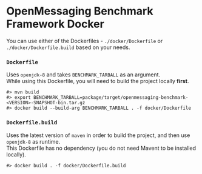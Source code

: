 # OpenMessaging Benchmark Framework Docker
You can use either of the Dockerfiles - `./docker/Dockerfile` or `./docker/Dockerfile.build` based on your needs.  

### `Dockerfile`
Uses `openjdk-8` and takes `BENCHMARK_TARBALL` as an argument.  
While using this Dockerfile, you will need to build the project locally **first**.
```
#> mvn build
#> export BENCHMARK_TARBALL=package/target/openmessaging-benchmark-<VERSION>-SNAPSHOT-bin.tar.gz
#> docker build --build-arg BENCHMARK_TARBALL . -f docker/Dockerfile
```

### `Dockerfile.build`
Uses the latest version of `maven` in order to build the project, and then use `openjdk-8` as runtime.  
This Dockerfile has no dependency (you do not need Mavent to be installed locally).
```
#> docker build . -f docker/Dockerfile.build
```
